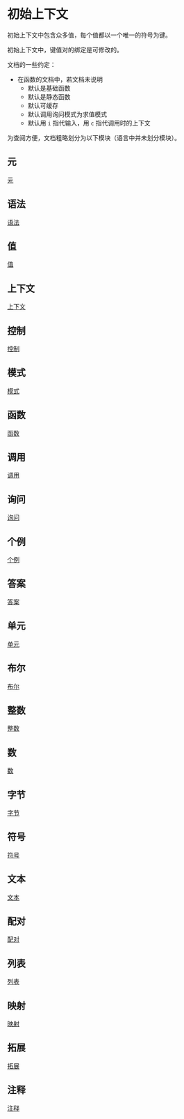 # 初始上下文

初始上下文中包含众多值，每个值都以一个唯一的符号为键。

初始上下文中，键值对的绑定是可修改的。

文档的一些约定：

- 在函数的文档中，若文档未说明
  - 默认是基础函数
  - 默认是静态函数
  - 默认可缓存
  - 默认调用询问模式为求值模式
  - 默认用 `i` 指代输入，用 `c` 指代调用时的上下文

为查阅方便，文档粗略划分为以下模块（语言中并未划分模块）。

## 元

[元](./初始上下文/元.md)

## 语法

[语法](./初始上下文/语法.md)

## 值

[值](./初始上下文/值.md)

## 上下文

[上下文](./初始上下文/上下文.md)

## 控制

[控制](./初始上下文/控制.md)

## 模式

[模式](./初始上下文/模式.md)

## 函数

[函数](./初始上下文/函数.md)

## 调用

[调用](./初始上下文/调用.md)

## 询问

[询问](./初始上下文/询问.md)

## 个例

[个例](./初始上下文/个例.md)

## 答案

[答案](./初始上下文/答案.md)

## 单元

[单元](./初始上下文/单元.md)

## 布尔

[布尔](./初始上下文/布尔.md)

## 整数

[整数](./初始上下文/整数.md)

## 数

[数](./初始上下文/数.md)

## 字节

[字节](./初始上下文/字节.md)

## 符号

[符号](./初始上下文/符号.md)

## 文本

[文本](./初始上下文/文本.md)

## 配对

[配对](./初始上下文/配对.md)

## 列表

[列表](./初始上下文/列表.md)

## 映射

[映射](./初始上下文/映射.md)

## 拓展

[拓展](./初始上下文/拓展.md)

## 注释

[注释](./初始上下文/注释.md)
